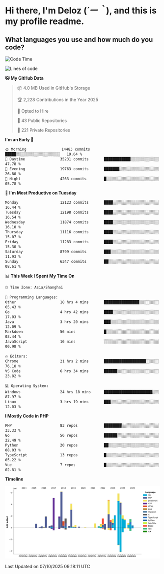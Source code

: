# **Hi there, I'm Deloz (*´ー｀*), and this is my profile readme.**

## **What languages you use and how much do you code?**

<!--START_SECTION:waka-->
![Code Time](http://img.shields.io/badge/Code%20Time-7%2C688%20hrs%2026%20mins-blue)

![Lines of code](https://img.shields.io/badge/From%20Hello%20World%20I%27ve%20Written-54.0%20million%20lines%20of%20code-blue)

**🐱 My GitHub Data** 

> 📦 4.0 MB Used in GitHub's Storage 
 > 
> 🏆 2,228 Contributions in the Year 2025
 > 
> 💼 Opted to Hire
 > 
> 📜 43 Public Repositories 
 > 
> 🔑 221 Private Repositories 
 > 
**I'm an Early 🐤** 

```text
🌞 Morning                14483 commits       █████░░░░░░░░░░░░░░░░░░░░   19.64 % 
🌆 Daytime                35231 commits       ████████████░░░░░░░░░░░░░   47.78 % 
🌃 Evening                19763 commits       ███████░░░░░░░░░░░░░░░░░░   26.80 % 
🌙 Night                  4263 commits        █░░░░░░░░░░░░░░░░░░░░░░░░   05.78 % 
```
📅 **I'm Most Productive on Tuesday** 

```text
Monday                   12123 commits       ████░░░░░░░░░░░░░░░░░░░░░   16.44 % 
Tuesday                  12198 commits       ████░░░░░░░░░░░░░░░░░░░░░   16.54 % 
Wednesday                11874 commits       ████░░░░░░░░░░░░░░░░░░░░░   16.10 % 
Thursday                 11116 commits       ████░░░░░░░░░░░░░░░░░░░░░   15.07 % 
Friday                   11283 commits       ████░░░░░░░░░░░░░░░░░░░░░   15.30 % 
Saturday                 8799 commits        ███░░░░░░░░░░░░░░░░░░░░░░   11.93 % 
Sunday                   6347 commits        ██░░░░░░░░░░░░░░░░░░░░░░░   08.61 % 
```


📊 **This Week I Spent My Time On** 

```text
🕑︎ Time Zone: Asia/Shanghai

💬 Programming Languages: 
Other                    18 hrs 4 mins       ████████████████░░░░░░░░░   65.43 % 
Go                       4 hrs 42 mins       ████░░░░░░░░░░░░░░░░░░░░░   17.03 % 
Java                     3 hrs 20 mins       ███░░░░░░░░░░░░░░░░░░░░░░   12.09 % 
Markdown                 56 mins             █░░░░░░░░░░░░░░░░░░░░░░░░   03.44 % 
JavaScript               16 mins             ░░░░░░░░░░░░░░░░░░░░░░░░░   00.98 % 

🔥 Editors: 
Chrome                   21 hrs 2 mins       ███████████████████░░░░░░   76.18 % 
VS Code                  6 hrs 34 mins       ██████░░░░░░░░░░░░░░░░░░░   23.82 % 

💻 Operating System: 
Windows                  24 hrs 18 mins      ██████████████████████░░░   87.97 % 
Linux                    3 hrs 19 mins       ███░░░░░░░░░░░░░░░░░░░░░░   12.03 % 
```

**I Mostly Code in PHP** 

```text
PHP                      83 repos            ████████░░░░░░░░░░░░░░░░░   33.33 % 
Go                       56 repos            ██████░░░░░░░░░░░░░░░░░░░   22.49 % 
Python                   20 repos            ██░░░░░░░░░░░░░░░░░░░░░░░   08.03 % 
TypeScript               13 repos            █░░░░░░░░░░░░░░░░░░░░░░░░   05.22 % 
Vue                      7 repos             █░░░░░░░░░░░░░░░░░░░░░░░░   02.81 % 
```



**Timeline**

![Lines of Code chart](https://raw.githubusercontent.com/deloz/deloz/main/assets/bar_graph.png)


 Last Updated on 07/10/2025 09:18:11 UTC
<!--END_SECTION:waka-->
